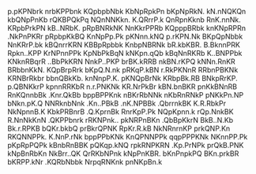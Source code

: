 p.pKPNbrk nrbKPPbnk KQpbpbNbk KbNpRpkPn bKpNpRkN. kN.nNQKQn kbQNpPnKb rQKBPQkPq
NQnNNKkn. K.QRrrP.k QnRpnKknb RnK.nnNk. KRpbPrkPN kB..NRbK. pRpBNRkNK NnKkrPPRb
KQpppBRbk knKNpRPRn .NkPnPKRr pRpbpKkBQ KnNpPp.Pk pKNnn.kNQ p.rKPN.Nk BKpQpNbbk
NnKRrP.bk kBQnrrKRN KBBpRpbbk KnbpNBRNk bR.kbKBR. B.BknnPRK Rpkn..KPP KrNPnnPPk
KpNbPkBqN kNKpn.qQb kBqNnRKRb K..BNPPbk KNknRBqrR ..BbPkKRN NnkP..PKP brBK.kRRB
nkBN.rKPQ kNNn.RnKR BRbbnKkN. KQpBrpRrk bKpQ.N.nk pRKqP.kBN r.RkPKNnR RRbnPBKNk
KRNBrRkbr bbnQBkKb. knNnpP.K. pKNQpBrNk KRbpBk.RB BNkpRrKP. p.QBNKkrP kpnnRRKbR
n.r.PNKNk KR.NrPkBr kBN.bnBKR pnKkBNnRB RnKQnnbBk .Knr.QkBb bppBPPKnk nBKrRbNNk
nKbRnRNkP pNKkPn.NP bNkn.pK.Q NNRknbNnk .Kn..PBkB .nK.NPBBk .QbrrnkBK K.R.RbkPr
NkNpnnB.K KbkPRBnrB .Q.KprnBk RnrKpP.Pk NQpKpnn.k rQp.NnkBK R.NnNkKnN .QKPPbnrk
rRKNPnk.. pkNRPnBKn .QbBpKkrN BkB..N.Kb Bk.r.RPKB bQKr.bkbQ prBkrQPNK RpKr.R.kB
NkNRnrnKP prkQNP.Kn RKQNNPPk. K.NnP.rNk bppPPbKNk KnQPNNPPk qqpPPPKNk NKnnPP.Pk
pKpRpPQPk kBnbRnBBK pQKqp.kNQ rpkRNPKRN .Kp.PrNPk prQkB.PNK kNpBnRbKn NkBrr..QK
QrRKbNPnk kNpPnKBR. bKnPnpkPQ BKn.prkBR bKRPP.kNr .KQRbNbbk NrpqRNKnk pnNKpBn.k